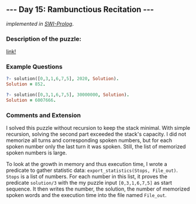 ## --- Day 15: Rambunctious Recitation ---


*implemented in [SWI-Prolog](https://www.swi-prolog.org/)*.


### Description of the puzzle:

[link!](https://adventofcode.com/2020/day/15
)

### Example Questions

```prolog
?- solution([0,3,1,6,7,5], 2020, Solution).
Solution = 852.

?- solution([0,3,1,6,7,5], 30000000, Solution).
Solution = 6007666.
```

### Comments and Extension

I solved this puzzle without recursion to keep the stack minimal. With simple recursion, solving the second part exceeded the stack's capacity.
I did not memorize all turns and corresponding spoken numbers, but for each spoken number only the last turn it was spoken.
Still, the list of memorized spoken numbers is large.

To look at the growth in memory and thus execution time, I wrote a predicate to gather statistic data: `export_statistics(Stops, File_out)`. 
`Stops` is a list of numbers. For each number in this list, it proves the predicate `solution/3`  with the my puzzle input 
`[0,3,1,6,7,5]` as start sequence. It then writes the number, the  solution, the number of memorized spoken words and the execution time into the file named
`File_out`.
 


```prolog


```

